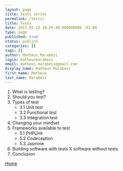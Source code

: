 ```yaml
---
layout: page
title: Tests series
permalink: /tests/
title: Tests
date: 2017-03-12 10:29:49.000000000 -03:00
type: page
published: true
status: publish
categories: []
tags: []
author: Matheus Marabesi
login: matheusmarabesi
email: matheus.marabesi@gmail.com
display_name: Matheus Marabesi
first_name: Matheus
last_name: Marabesi
---
```


1. What is testing?
2. Should you test?
3. Types of test
    * 3.1 Unit test
    * 3.2 Functional test
    * 3.3 Integration test
4. Changing your mindset
5. Frameworks available to test
    * 5.1 PHPUnit
    * 5.2 Codeception
    * 5.3 Jasmine
6. Building software with tests X software without tests
7. Conclusion

[Home](/)